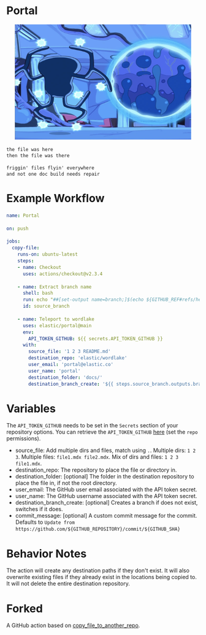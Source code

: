# Portal

<p align="center">
  <img width="460" height="300" src="portal.png">
</p>

```
the file was here
then the file was there

friggin' files flyin' everywhere
and not one doc build needs repair
```

# Example Workflow

```yml
name: Portal

on: push

jobs:
  copy-file:
    runs-on: ubuntu-latest
    steps:
    - name: Checkout
      uses: actions/checkout@v2.3.4

    - name: Extract branch name
      shell: bash
      run: echo "##[set-output name=branch;]$(echo ${GITHUB_REF#refs/heads/})"
      id: source_branch

    - name: Teleport to wordlake
      uses: elastic/portal@main
      env:
        API_TOKEN_GITHUB: ${{ secrets.API_TOKEN_GITHUB }}
      with:
        source_file: '1 2 3 README.md'
        destination_repo: 'elastic/wordlake'
        user_email: 'portal@elastic.co'
        user_name: 'portal'
        destination_folder: 'docs/'
        destination_branch_create: '${{ steps.source_branch.outputs.branch }}'
```

# Variables

The `API_TOKEN_GITHUB` needs to be set in the `Secrets` section of your repository options. You can retrieve the `API_TOKEN_GITHUB` [here](https://github.com/settings/tokens) (set the `repo` permissions).

* source_file: Add multiple dirs and files, match using `.`. Multiple dirs: `1 2 3`. Multiple files: `file1.mdx file2.mdx`. Mix of dirs and files: `1 2 3 file1.mdx`.
* destination_repo: The repository to place the file or directory in.
* destination_folder: [optional] The folder in the destination repository to place the file in, if not the root directory.
* user_email: The GitHub user email associated with the API token secret.
* user_name: The GitHub username associated with the API token secret.
* destination_branch_create: [optional] Creates a branch if does not exist, switches if it does.
* commit_message: [optional] A custom commit message for the commit. Defaults to `Update from https://github.com/${GITHUB_REPOSITORY}/commit/${GITHUB_SHA}`

# Behavior Notes

The action will create any destination paths if they don't exist. It will also overwrite existing files if they already exist in the locations being copied to. It will not delete the entire destination repository.

# Forked

A GitHub action based on [copy_file_to_another_repo](https://github.com/dmnemec/copy_file_to_another_repo_action).
